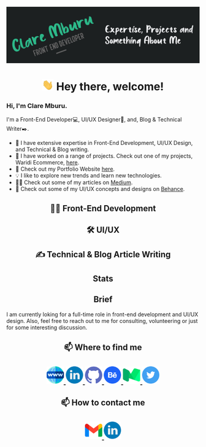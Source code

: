 ![Header](https://github.com/claremburu/claremburu/blob/main/readme-header.jpg)

<h1 align="center">
<img src="https://github.com/claremburu/claremburu/blob/main/wave.gif" width="30px"> Hey there, welcome!
</h1>

### Hi, I'm Clare Mburu.<br />
I'm a Front-End Developer💻, UI/UX Designer🎨, and, Blog & Technical Writer✒️.<br />
  
- 👯 I have extensive expertise in Front-End Development, UI/UX Design, and Technical & Blog writing.<br /> 
- 🔭 I have worked on a range of projects. Check out one of my projects, Waridi Ecommerce, [here](https://github.com/claremburu/waridi).<br />
- 🌱 Check out my Portfolio Website [here](https://claremburu.netlify.app/).<br />
- 💡 I like to explore new trends and learn new technologies.<br />
- ✍🏼 Check out some of my articles on [Medium](https://claremburu.medium.com/).<br />
- 🚧 Check out some of my UI/UX concepts and designs on [Behance](https://www.behance.net/claremburu).<br />

<h2 align="center">
👩‍💻 Front-End Development
</h2>

<h2 align="center">
🛠️ UI/UX 
</h2>

<h2 align="center">
✍️ Technical & Blog Article Writing
</h2>

<h2 align="center">
Stats
</h2>

<h2 align="center">
Brief
</h2>
I am currently loking for a full-time role in front-end development and UI/UX design. 
Also, feel free to reach out to me for consulting, volunteering or just for some interesting discussion.

<h2 align="center">
📫 Where to find me
</h2>

<h2 align="center">
  <a href="https://claremburu.netlify.app/">
<img src="https://github.com/claremburu/claremburu/blob/main/world-wide-web.png" width="45px">
</a>
  <a href="https://claremburu.netlify.app/">
<img src="https://github.com/claremburu/claremburu/blob/main/linkedin.png" width="45px">
</a>
  <a href="https://claremburu.netlify.app/">
<img src="https://github.com/claremburu/claremburu/blob/main/github.png" width="45px">
</a>
  <a href="https://claremburu.netlify.app/">
<img src="https://github.com/claremburu/claremburu/blob/main/behance.png" width="45px">
</a>
  <a href="https://claremburu.netlify.app/">
<img src="https://github.com/claremburu/claremburu/blob/main/medium.png" width="45px">
</a>
  <a href="https://claremburu.netlify.app/">
<img src="https://github.com/claremburu/claremburu/blob/main/twitter.png" width="45px">
</a>
</h2>
  
<h2 align="center">
📫 How to contact me
</h2>

<h2 align="center">
  <a href="https://claremburu.netlify.app/">
<img src="https://github.com/claremburu/claremburu/blob/main/gmail.png" width="45px">
</a>
  <a href="https://claremburu.netlify.app/">
<img src="https://github.com/claremburu/claremburu/blob/main/linkedin.png" width="45px">
</a>
</h2>
